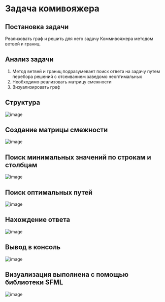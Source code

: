# Задача комивояжера
## Постановка задачи
Реализовать граф и решить для него задачу Коммивояжера методом ветвей и границ.
## Анализ задачи
1. Метод ветвей и границ подразумевает поиск ответа на задачу путем перебора решений с отсеиванием заведомо неоптимальных
2. Необходимо реализовать матрицу смежности
3. Визуализировать граф
## Структура
![image](https://github.com/NickitaZhelnin/Tvorcheskaya-Rabota/assets/130294527/01162c06-055d-44ae-8345-7ffc4f11eb3c)
## Создание матрицы смежности
![image](https://github.com/NickitaZhelnin/Tvorcheskaya-Rabota/assets/130294527/eb352d83-a26c-42c2-990b-ba5894fe0687)
## Поиск минимальных значений по строкам и столбцам
![image](https://github.com/NickitaZhelnin/Tvorcheskaya-Rabota/assets/130294527/9118ddea-7cf5-4c74-8fab-ff938d8496bb)
## Поиск оптимальных путей
![image](https://github.com/NickitaZhelnin/Tvorcheskaya-Rabota/assets/130294527/c4c942af-0b18-4058-afb1-92368e126889)
## Нахождение ответа
![image](https://github.com/NickitaZhelnin/Tvorcheskaya-Rabota/assets/130294527/a828f22c-37e5-40a4-90c1-cf4fe4da104e)
## Вывод в консоль
![image](https://github.com/NickitaZhelnin/Tvorcheskaya-Rabota/assets/130294527/475252b0-ee83-461a-a127-89a86e1334ad)
## Визуализация выполнена с помощью библиотеки SFML
![image](https://github.com/NickitaZhelnin/Tvorcheskaya-Rabota/assets/130294527/9c7a5704-483a-47a0-b8b8-037a90f52e7d)
